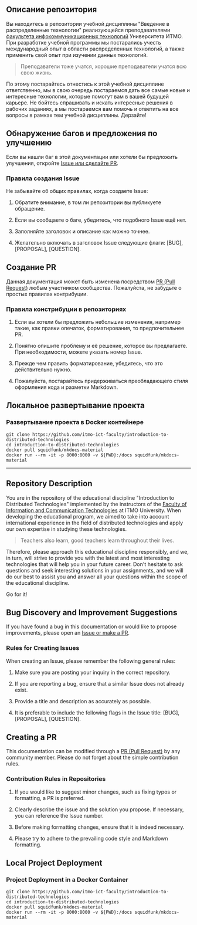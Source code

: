 ## Описание репозитория
Вы находитесь в репозитории учебной дисциплины "Введение в распределенные технологии" реализующейся преподавателями [факультета инфокоммуникационных технологий](https://fict.itmo.ru) Университета ИТМО. При разработке учебной программы мы постарались учесть международный опыт в области распределенных технологий, а также применить свой опыт при изучении данных технологий.

> Преподаватели тоже учатся, хорошие преподаватели учатся всю свою жизнь.

По этому постарайтесь отнестись к этой учебной дисциплине ответственно, мы в свою очередь постараемся дать все самые новые и интересные технологии, которые помогут вам в вашей будущей карьере. Не бойтесь спрашивать и искать интересные решения в рабочих заданиях, а мы постараемся вам помочь и ответить на все вопросы в рамках тем учебной дисциплины. 
Дерзайте! 

## Обнаружение багов и предложения по улучшению

Если вы нашли баг в этой документации или хотели бы предложить улучшения, откройте [Issue или сделайте PR](https://docs.github.com/desktop/contributing-and-collaborating-using-github-desktop/creating-an-issue-or-pull-request).

### Правила создания Issue

Не забывайте об общих правилах, когда создаете Issue:

1. Обратите внимание, в том ли репозитории вы публикуете обращение.

2. Если вы сообщаете о баге, убедитесь, что подобного Issue ещё нет.

3. Заполняйте заголовок и описание как можно точнее.

4. Желательно включать в заголовок Issue следующие флаги: [BUG], [PROPOSAL], [QUESTION].


## Создание PR

Данная документация может быть изменена посредством [PR (Pull Request)](https://docs.github.com/github/collaborating-with-issues-and-pull-requests/creating-a-pull-request) любым участником сообщества. Пожалуйста, не забудьте о простых правилах контрибуции.

### Правила констрибуции в репозиториях

1. Если вы хотели бы предложить небольшие изменения, например такие, как правки опечаток, форматирования, то предпочительнее PR.

2. Понятно опишите проблему и её решение, которое вы предлагаете. При необходимости, можете указать номер Issue.

3. Прежде чем править форматирование, убедитесь, что это действительно нужно.

4. Пожалуйста, постарайтесь придерживаться преобладающего стиля оформления кода и разметки Markdown.

## Локальное развертывание проекта
### Развертывание проекта в Docker контейнере

```
git clone https://github.com/itmo-ict-faculty/introduction-to-distributed-technologies
cd introduction-to-distributed-technologies
docker pull squidfunk/mkdocs-material
docker run --rm -it -p 8000:8000 -v ${PWD}:/docs squidfunk/mkdocs-material
```


------


## Repository Description
You are in the repository of the educational discipline "Introduction to Distributed Technologies" implemented by the instructors of the [Faculty of Information and Communication Technologies](https://fict.itmo.ru) at ITMO University. When developing the educational program, we aimed to take into account international experience in the field of distributed technologies and apply our own expertise in studying these technologies.

> Teachers also learn, good teachers learn throughout their lives.

Therefore, please approach this educational discipline responsibly, and we, in turn, will strive to provide you with the latest and most interesting technologies that will help you in your future career. Don't hesitate to ask questions and seek interesting solutions in your assignments, and we will do our best to assist you and answer all your questions within the scope of the educational discipline.

Go for it!

## Bug Discovery and Improvement Suggestions

If you have found a bug in this documentation or would like to propose improvements, please open an [Issue or make a PR](https://docs.github.com/desktop/contributing-and-collaborating-using-github-desktop/creating-an-issue-or-pull-request).

### Rules for Creating Issues

When creating an Issue, please remember the following general rules:

1. Make sure you are posting your inquiry in the correct repository.

2. If you are reporting a bug, ensure that a similar Issue does not already exist.

3. Provide a title and description as accurately as possible.

4. It is preferable to include the following flags in the Issue title: [BUG], [PROPOSAL], [QUESTION].

## Creating a PR

This documentation can be modified through a [PR (Pull Request)](https://docs.github.com/github/collaborating-with-issues-and-pull-requests/creating-a-pull-request) by any community member. Please do not forget about the simple contribution rules.

### Contribution Rules in Repositories

1. If you would like to suggest minor changes, such as fixing typos or formatting, a PR is preferred.

2. Clearly describe the issue and the solution you propose. If necessary, you can reference the Issue number.

3. Before making formatting changes, ensure that it is indeed necessary.

4. Please try to adhere to the prevailing code style and Markdown formatting.

## Local Project Deployment
### Project Deployment in a Docker Container

```
git clone https://github.com/itmo-ict-faculty/introduction-to-distributed-technologies
cd introduction-to-distributed-technologies
docker pull squidfunk/mkdocs-material
docker run --rm -it -p 8000:8000 -v ${PWD}:/docs squidfunk/mkdocs-material
```
